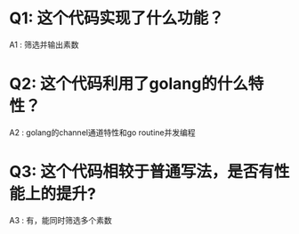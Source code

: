 # Q1: 这个代码实现了什么功能？

A1 : 筛选并输出素数

# Q2: 这个代码利用了golang的什么特性？

A2 : golang的channel通道特性和go routine并发编程

# Q3: 这个代码相较于普通写法，是否有性能上的提升?

A3 : 有，能同时筛选多个素数